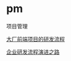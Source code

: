 # pm
项目管理


[大厂前端项目的研发流程](https://yingyxp.com/2020/03/05/%E5%A4%A7%E5%8E%82%E5%89%8D%E7%AB%AF%E9%A1%B9%E7%9B%AE%E7%9A%84%E7%A0%94%E5%8F%91%E6%B5%81%E7%A8%8B/)

[企业研发流程演进之路](https://www.cnblogs.com/RudeCrab/p/14620264.html)
